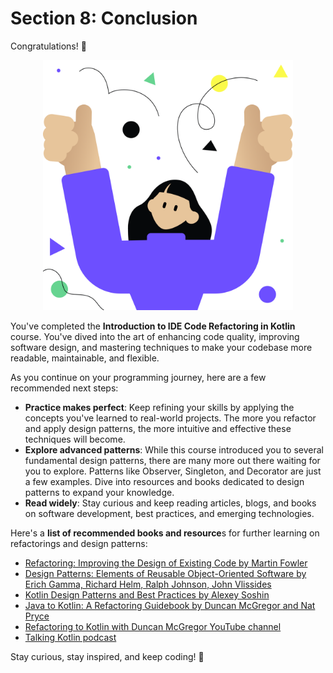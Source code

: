 # Section 8: Conclusion

Congratulations! 🎉

<p align="center">
    <img src="../../../util/src/main/resources/images/Conclusion/Conclusion/conclusion_conclusion.png" alt="Conclusion" width="400"/>
</p>

You've completed the **Introduction to IDE Code Refactoring in Kotlin** course.
You've dived into the art of enhancing code quality, improving software design, and mastering techniques
to make your codebase more readable, maintainable, and flexible.

As you continue on your programming journey, here are a few recommended next steps:
- **Practice makes perfect**: Keep refining your skills by applying the concepts you've learned to real-world projects. The more you refactor and apply design patterns, the more intuitive and effective these techniques will become.
- **Explore advanced patterns**: While this course introduced you to several fundamental design patterns, there are many more out there waiting for you to explore. Patterns like Observer, Singleton, and Decorator are just a few examples. Dive into resources and books dedicated to design patterns to expand your knowledge.
- **Read widely**: Stay curious and keep reading articles, blogs, and books on software development, best practices, and emerging technologies.

Here's a **list of recommended books and resource**s for further learning on refactorings and design patterns:
- [Refactoring: Improving the Design of Existing Code by Martin Fowler](https://www.oreilly.com/library/view/refactoring-improving-the/9780134757681/)
- [Design Patterns: Elements of Reusable Object-Oriented Software by Erich Gamma, Richard Helm, Ralph Johnson, John Vlissides](https://www.oreilly.com/library/view/design-patterns-elements/0201633612/)  
- [Kotlin Design Patterns and Best Practices by Alexey Soshin](https://www.packtpub.com/product/kotlin-design-patterns-and-best-practices-second-edition/9781801815727)
- [Java to Kotlin: A Refactoring Guidebook by Duncan McGregor and Nat Pryce](https://www.oreilly.com/library/view/java-to-kotlin/9781492082262/)
- [Refactoring to Kotlin with Duncan McGregor YouTube channel](https://www.youtube.com/@RefactoringDuncan)
- [Talking Kotlin podcast](https://talkingkotlin.com/) 

Stay curious, stay inspired, and keep coding! 🚀
